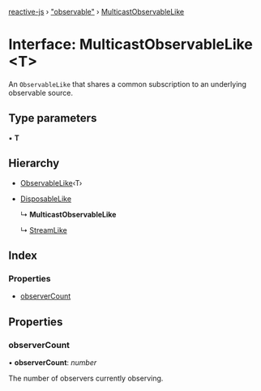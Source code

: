 [reactive-js](../README.md) › ["observable"](../modules/_observable_.md) › [MulticastObservableLike](_observable_.multicastobservablelike.md)

# Interface: MulticastObservableLike <**T**>

An `ObservableLike` that shares a common subscription to an underlying observable source.

## Type parameters

▪ **T**

## Hierarchy

* [ObservableLike](_observable_.observablelike.md)‹T›

* [DisposableLike](_disposable_.disposablelike.md)

  ↳ **MulticastObservableLike**

  ↳ [StreamLike](_observable_.streamlike.md)

## Index

### Properties

* [observerCount](_observable_.multicastobservablelike.md#observercount)

## Properties

###  observerCount

• **observerCount**: *number*

The number of observers currently observing.
